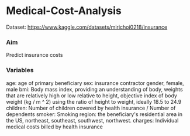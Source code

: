 # Medical-Cost-Analysis

Dataset: https://www.kaggle.com/datasets/mirichoi0218/insurance

### Aim
 Predict insurance costs

### Variables

 age: age of primary beneficiary
 sex: insurance contractor gender, female, male
 bmi: Body mass index, providing an understanding of body, weights that are relatively high or low relative to height,
 objective index of body weight (kg / m ^ 2) using the ratio of height to weight, ideally 18.5 to 24.9
 children: Number of children covered by health insurance / Number of dependents
 smoker: Smoking
 region: the beneficiary's residential area in the US, northeast, southeast, southwest, northwest.
 charges: Individual medical costs billed by health insurance


